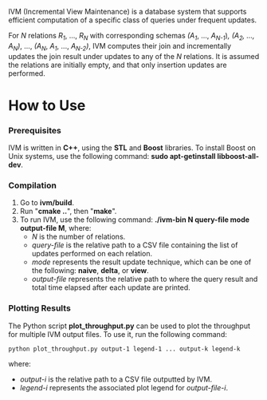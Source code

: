 IVM (Incremental View Maintenance) is a database system that supports efficient computation of a specific class of queries under frequent updates.

For *N* relations *R*<sub>*1*</sub>, ..., *R*<sub>*N*</sub> with corresponding schemas *(A*<sub>*1*</sub>, ..., *A*<sub>*N-1*</sub>)*, *(A*<sub>*2*</sub>, ..., *A*<sub>*N*</sub>)*, ..., *(A*<sub>*N*</sub>, *A*<sub>*1*</sub>, ..., *A*<sub>*N-2*</sub>*)*, IVM computes their join and incrementally updates the join result under updates to any of the *N* relations. It is assumed the relations are initially empty, and that only insertion updates are performed.

# How to Use

### Prerequisites
IVM is written in **C++**, using the **STL** and **Boost** libraries. To install Boost on Unix systems, use the following command: **sudo apt-getinstall libboost-all-dev**.
### Compilation
1. Go to **ivm/build**.
2. Run "**cmake .\.**", then "**make**".
3. To run IVM, use the following command:
   **./ivm-bin N query-file mode output-file M**, where:
   - *N* is the number of relations.
   - *query-file* is the relative path to a CSV file containing the list of updates performed on each relation.
   - *mode* represents the result update technique, which can be one of the following: **naive**, **delta**, or **view**.
   - *output-file* represents the relative path to where the query result and total time elapsed after each update are printed.

### Plotting Results
The Python script **plot_throughput.py** can be used to plot the throughput for multiple IVM output files. To use it, run the following command:

    python plot_throughput.py output-1 legend-1 ... output-k legend-k
    
where:
- *output-i* is the relative path to a CSV file outputted by IVM.
- *legend-i* represents the associated plot legend for *output-file-i*.
